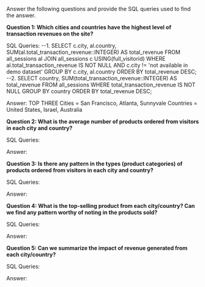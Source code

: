 Answer the following questions and provide the SQL queries used to find the answer.

    
**Question 1: Which cities and countries have the highest level of transaction revenues on the site?**


SQL Queries:
--1.
SELECT
  c.city,
  al.country,
  SUM(al.total_transaction_revenue::INTEGER) AS total_revenue
FROM
  all_sessions al
JOIN
  all_sessions c
  USING(full_visitorid)
WHERE
  al.total_transaction_revenue IS NOT NULL
  AND c.city != 'not available in demo dataset'
GROUP BY
  c.city,
  al.country
ORDER BY
  total_revenue DESC;
--2.
SELECT
  country,
  SUM(total_transaction_revenue::INTEGER) AS total_revenue
FROM
  all_sessions
WHERE
  total_transaction_revenue IS NOT NULL
GROUP BY
  country
ORDER BY
  total_revenue DESC;



Answer:
TOP THREE
Cities = San Francisco, Atlanta, Sunnyvale
Countries = United States, Israel, Australia


**Question 2: What is the average number of products ordered from visitors in each city and country?**


SQL Queries:



Answer:





**Question 3: Is there any pattern in the types (product categories) of products ordered from visitors in each city and country?**


SQL Queries:



Answer:





**Question 4: What is the top-selling product from each city/country? Can we find any pattern worthy of noting in the products sold?**


SQL Queries:



Answer:





**Question 5: Can we summarize the impact of revenue generated from each city/country?**

SQL Queries:



Answer:







